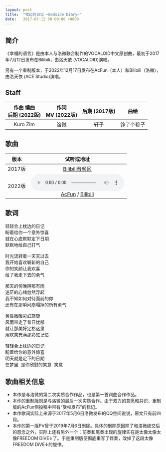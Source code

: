 ```yaml
---
layout: post
title:  "枕边的日记 ~Bedside Diary~"
date:   2017-07-12 00:00:00 +0800
---
```


## 简介

《幸福的语言》是由本人与洛微联合制作的VOCALOID中文原创曲，最初于2017年7月12日发布在Bilibili，由洛天依 (VOCALOID)演唱。

另有一个重制版本，于2022年12月17日发布在AcFun（本人）和Bilibili（洛微），由洛天依 (ACE Studio)演唱。

## Staff

| 作曲 编曲<br>后期 (2022版) | 作词<br>MV (2022版) | 后期 (2017版) | 曲绘 |
| :--: | :--: | :--: | :--: |
| Kuro Zim | 洛微 | 轩子 | 铮了个粽子 |

## 歌曲

| 版本 | 试听或地址 |
| :--: | :--: |
| 2017版 | [Bilibili音频区](https://www.bilibili.com/audio/au37572)  |
| 2022版 | <audio controls><source src="/assets/audio/collab01.mp3" type="audio/mp3"></audio><br>[AcFun](https://www.acfun.cn/v/ac39805031) / [Bilibili](https://www.bilibili.com/video/BV1av4y1m7Bk) |

## 歌词

<pre>
轻轻合上枕边的日记
盼着给你一个意外惊喜
就在心底默默定下日期
默默地给自己打气

时光流转着一天天过去
我开始喜欢崭新的自己
你的笑颜让我欢喜
给了我走下去的勇气

那天的傍晚阴郁有雨
迷茫的心绪忽然浮起
我不知如何对待面前的你
还有在那瞬间崩塌掉的所有勇气

黄昏微暖彩虹旖旎
风雨带走了昔日忧郁
就让那美好定格这里
用欢笑充满那彩虹记忆

轻轻合上枕边的日记
盼着给你的意外惊喜
明天就是定下的日期
在梦里 是你欣慰的笑意 笑意
</pre>

## 歌曲相关信息

* 本作是与洛微的第二次实质合作作品，也是第一首词曲合作作品。
* 本作的重制版则是与洛微的最后一次实质合作。由于双方的意愿和共识，重制版的AcFun侧投稿中带有“受权发布”的标记。
* 本作歌词实际上来源于2017年5月6日洛微发布的QQ空间说说，原文只有前四段。
* 本作的第一版PV曾于2019年7月6日删除。具体的删除原因除了和洛微绝交后的怨念之外，实际上还有另外一个：前奏和尾奏出现的旋律实在是太像太像太像FREEDOM DiVE↓了。于是重制版便彻底重写了伴奏，改掉了这段太像FREEDOM DiVE↓的旋律。